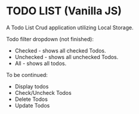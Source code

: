 # TODO LIST (Vanilla JS)

A Todo List Crud application utilizing Local Storage.

Todo filter dropdown (not finished):  
* Checked - shows all checked Todos.
* Unchecked - shows all unchecked Todos.
* All - shows all todos.

To be continued:
* Display todos
* Check/Uncheck Todos
* Delete Todos
* Update Todos